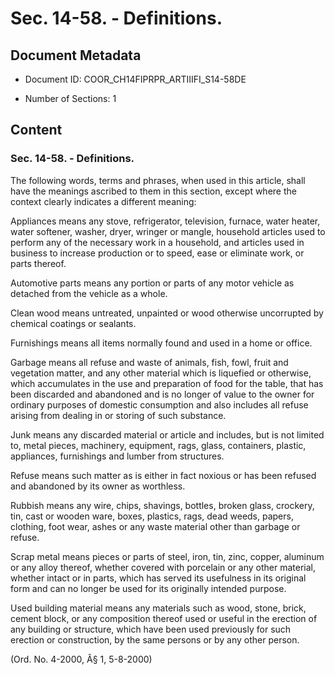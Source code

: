 # Sec. 14-58. - Definitions.

## Document Metadata

- Document ID: COOR_CH14FIPRPR_ARTIIIFI_S14-58DE

- Number of Sections: 1


## Content

### Sec. 14-58. - Definitions.

The following words, terms and phrases, when used in this article, shall have the
meanings ascribed to them in this section, except where the context clearly indicates
a different meaning:


Appliances means any stove, refrigerator, television, furnace, water heater, water softener,
washer, dryer, wringer or mangle, household articles used to perform any of the necessary
work in a household, and articles used in business to increase production or to speed,
ease or eliminate work, or parts thereof.


Automotive parts means any portion or parts of any motor vehicle as detached from the vehicle as a
whole.


Clean wood means untreated, unpainted or wood otherwise uncorrupted by chemical coatings or
sealants.


Furnishings means all items normally found and used in a home or office.


Garbage means all refuse and waste of animals, fish, fowl, fruit and vegetation matter, and
any other material which is liquefied or otherwise, which accumulates in the use and
preparation of food for the table, that has been discarded and abandoned and is no
longer of value to the owner for ordinary purposes of domestic consumption and also
includes all refuse arising from dealing in or storing of such substance.


Junk means any discarded material or article and includes, but is not limited to, metal
pieces, machinery, equipment, rags, glass, containers, plastic, appliances, furnishings
and lumber from structures.


Refuse means such matter as is either in fact noxious or has been refused and abandoned
by its owner as worthless.


Rubbish means any wire, chips, shavings, bottles, broken glass, crockery, tin, cast or wooden
ware, boxes, plastics, rags, dead weeds, papers, clothing, foot wear, ashes or any
waste material other than garbage or refuse.


Scrap metal means pieces or parts of steel, iron, tin, zinc, copper, aluminum or any alloy thereof,
whether covered with porcelain or any other material, whether intact or in parts,
which has served its usefulness in its original form and can no longer be used for
its originally intended purpose.


Used building material means any materials such as wood, stone, brick, cement block, or any composition
thereof used or useful in the erection of any building or structure, which have been
used previously for such erection or construction, by the same persons or by any other
person.


(Ord. No. 4-2000, Â§ 1, 5-8-2000)

